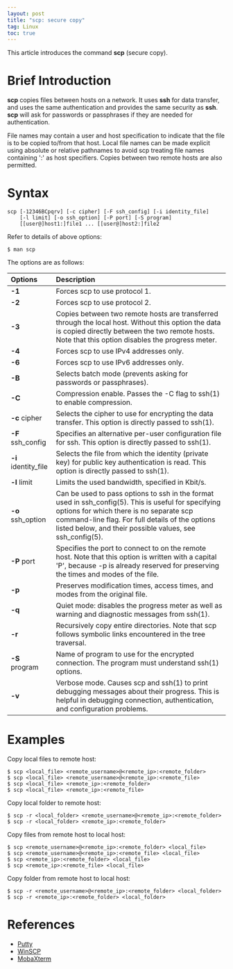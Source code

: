 ```yaml
---
layout: post
title: "scp: secure copy"
tag: Linux
toc: true
---
```


This article introduces the command **scp** (secure copy).

<!--more-->

# Brief Introduction

**scp** copies files between hosts on a network. It uses **ssh** for data transfer, and uses the same authentication and provides the same security as **ssh**. **scp** will ask for passwords or passphrases if they are needed for authentication.

File names may contain a user and host specification to indicate that the file is to be copied to/from that host. Local file names can be made explicit using absolute or relative pathnames to avoid scp treating file names containing ':' as host specifiers. Copies between two remote hosts are also permitted.

# Syntax

```
scp [-12346BCpqrv] [-c cipher] [-F ssh_config] [-i identity_file]
    [-l limit] [-o ssh_option] [-P port] [-S program]
    [[user@]host1:]file1 ... [[user@]host2:]file2
```

Refer to details of above options:

```
$ man scp
```

The options are as follows:

| Options | Description |
| :------ | :---------- |
| **-1**  | Forces scp to use protocol 1. |
| **-2**  | Forces scp to use protocol 2. |
| **-3**  | Copies between two remote hosts are transferred through the local host. Without this option the data is copied directly between the two remote hosts.  Note that this option disables the progress meter. |
| **-4**  | Forces scp to use IPv4 addresses only. |
| **-6**  | Forces scp to use IPv6 addresses only. |
| **-B**  | Selects batch mode (prevents asking for passwords or passphrases). |
| **-C**  | Compression enable. Passes the -C flag to ssh(1) to enable compression. |
| **-c** cipher | Selects the cipher to use for encrypting the data transfer. This option is directly passed to ssh(1). |
| **-F** ssh_config | Specifies an alternative per-user configuration file for ssh. This option is directly passed to ssh(1). |
| **-i** identity_file | Selects the file from which the identity (private key) for public key authentication is read. This option is directly passed to ssh(1). |
| **-l** limit | Limits the used bandwidth, specified in Kbit/s. |
| **-o** ssh_option | Can be used to pass options to ssh in the format used in ssh_config(5). This is useful for specifying options for which there is no separate scp command-line flag. For full details of the options listed below, and their possible values, see ssh_config(5). |
| **-P** port | Specifies the port to connect to on the remote host. Note that this option is written with a capital 'P', because -p is already reserved for preserving the times and modes of the file. |
| **-p**  | Preserves modification times, access times, and modes from the original file. |
| **-q**  | Quiet mode: disables the progress meter as well as warning and diagnostic messages from ssh(1). |
| **-r**  | Recursively copy entire directories. Note that scp follows symbolic links encountered in the tree traversal. |
| **-S** program | Name of program to use for the encrypted connection. The program must understand ssh(1) options. |
| **-v**  | Verbose mode. Causes scp and ssh(1) to print debugging messages about their progress. This is helpful in debugging connection, authentication, and configuration problems. |

<p/>

# Examples

Copy local files to remote host:

```
$ scp <local_file> <remote_username>@<remote_ip>:<remote_folder>
$ scp <local_file> <remote_username>@<remote_ip>:<remote_file>
$ scp <local_file> <remote_ip>:<remote_folder>
$ scp <local_file> <remote_ip>:<remote_file>
```

Copy local folder to remote host:

```
$ scp -r <local_folder> <remote_username>@<remote_ip>:<remote_folder>
$ scp -r <local_folder> <remote_ip>:<remote_folder>
```

Copy files from remote host to local host:

```
$ scp <remote_username>@<remote_ip>:<remote_folder> <local_file>
$ scp <remote_username>@<remote_ip>:<remote_file> <local_file>
$ scp <remote_ip>:<remote_folder> <local_file>
$ scp <remote_ip>:<remote_file> <local_file>
```

Copy folder from remote host to local host:

```
$ scp -r <remote_username>@<remote_ip>:<remote_folder> <local_folder>
$ scp -r <remote_ip>:<remote_folder> <local_folder>
```

# References

* [Putty](http://www.chiark.greenend.org.uk/~sgtatham/putty/)
* [WinSCP](https://winscp.net/eng/docs/scp)
* [MobaXterm](http://mobaxterm.mobatek.net/)
